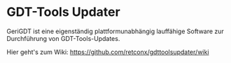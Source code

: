# GDT-Tools Updater
GeriGDT ist eine eigenständig plattformunabhängig lauffähige Software zur Durchführung von GDT-Tools-Updates.

Hier geht's zum Wiki: https://github.com/retconx/gdttoolsupdater/wiki

